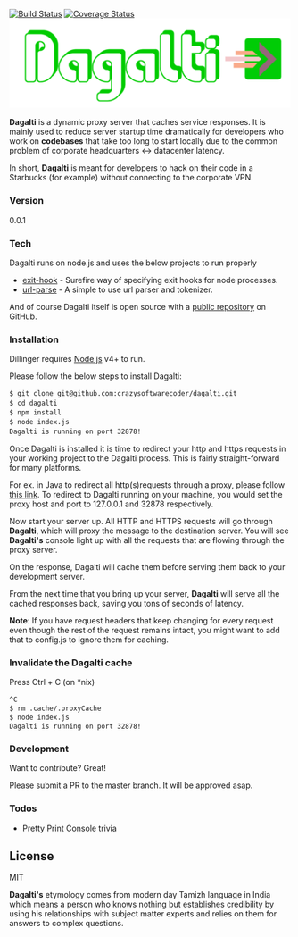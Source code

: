 [![Build Status](https://travis-ci.org/crazysoftwarecoder/dagalti.svg?branch=master)](https://travis-ci.org/crazysoftwarecoder/dagalti)
[![Coverage Status](https://coveralls.io/repos/github/crazysoftwarecoder/dagalti/badge.svg?branch=master)](https://coveralls.io/github/crazysoftwarecoder/dagalti?branch=master)
![alt tag](https://raw.githubusercontent.com/crazysoftwarecoder/dagalti/master/images/Dagalti.png)

**Dagalti** is a dynamic proxy server that caches service responses. It is mainly used to reduce server startup time dramatically for developers who work on **codebases** that take too long to start locally due to the common problem of corporate headquarters <-> datacenter latency.

In short, **Dagalti** is meant for developers to hack on their code in a Starbucks (for example) without connecting to the corporate VPN.

### Version
0.0.1

### Tech

Dagalti runs on node.js and uses the below projects to run properly

* [exit-hook] - Surefire way of specifying exit hooks for node processes.
* [url-parse] - A simple to use url parser and tokenizer.

And of course Dagalti itself is open source with a [public repository]
 on GitHub.

### Installation

Dillinger requires [Node.js](https://nodejs.org/) v4+ to run.

Please follow the below steps to install Dagalti:

```sh
$ git clone git@github.com:crazysoftwarecoder/dagalti.git
$ cd dagalti
$ npm install
$ node index.js
Dagalti is running on port 32878!
```

Once Dagalti is installed it is time to redirect your http and https requests in your working project to the Dagalti process. This is fairly straight-forward for many platforms. 

For ex. in Java to redirect all http(s)requests through a proxy, please follow [this link]. To redirect to Dagalti running on your machine, you would set the proxy host and port to 127.0.0.1 and 32878 respectively.

Now start your server up. All HTTP and HTTPS requests will go through **Dagalti**, which will proxy the message to the destination server. You will see **Dagalti's** console light up with all the requests that are flowing through the proxy server.

On the response, Dagalti will cache them before serving them back to your development server.

From the next time that you bring up your server, **Dagalti** will serve all the cached responses back, saving you tons of seconds of latency.

**Note**: If you have request headers that keep changing for every request even though the rest of the request remains intact, you might want to add that to config.js to ignore them for caching.

### Invalidate the Dagalti cache
Press Ctrl + C (on *nix)
```
^C 
$ rm .cache/.proxyCache
$ node index.js
Dagalti is running on port 32878!
```

### Development

Want to contribute? Great!

Please submit a PR to the master branch. It will be approved asap.

### Todos

 - Pretty Print Console trivia

License
----

MIT


**Dagalti's** etymology comes from modern day Tamizh language in India which means a person who knows nothing but establishes credibility by using his relationships with subject matter experts and relies on them for answers to complex questions.

[//]: # (These are reference links used in the body of this note and get stripped out when the markdown processor does its job. There is no need to format nicely because it shouldn't be seen. Thanks SO - http://stackoverflow.com/questions/4823468/store-comments-in-markdown-syntax)


   [exit-hook]: <https://www.npmjs.com/package/exit-hook>
   [public repository]: <https://github.com/crazysoftwarecoder/dagalti>
   [url-parse]: <https://www.npmjs.com/package/url-parse>
   [this link]: <http://stackoverflow.com/questions/120797/how-do-i-set-the-proxy-to-be-used-by-the-jvm>

